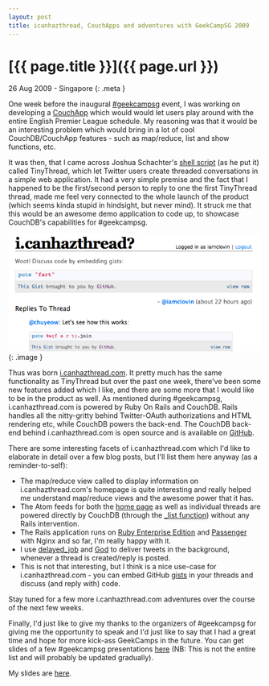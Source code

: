 ```yaml
---
layout: post
title: icanhazthread, CouchApps and adventures with GeekCampSG 2009
---
```


# [{{ page.title }}]({{ page.url }})

26 Aug 2009 - Singapore
{: .meta }

One week before the inaugural [#geekcampsg](http://geekcamp.pbworks.com) event, I was working on developing a [CouchApp](http://github.com/couchapp/couchapp) which would would let users play around with the entire English Premier League schedule. My reasoning was that it would be an interesting problem which would bring in a lot of cool CouchDB/CouchApp features - such as map/reduce, list and show functions, etc.

It was then, that I came across Joshua Schachter's [shell script](http://a.tinythread.com) (as he put it) called TinyThread, which let Twitter users create threaded conversations in a simple web application. It had a very simple premise and the fact that I happened to be the first/second person to reply to one the first TinyThread thread, made me feel very connected to the whole launch of the product (which seems kinda stupid in hindsight, but never mind). It struck me that this would be an awesome demo application to code up, to showcase CouchDB's capabilities for #geekcampsg.

![i.canhazthread.com thread view page](/images/blog/canhazthread.png)
{: .image }

Thus was born [i.canhazthread.com](http://i.canhazthread.com). It pretty much has the same functionality as TinyThread but over the past one week, there've been some new features added which I like, and there are some more that I would like to be in the product as well. As mentioned during #geekcampsg, i.canhazthread.com is powered by Ruby On Rails and CouchDB. Rails handles all the nitty-gritty behind Twitter-OAuth authorizations and HTML rendering etc, while CouchDB powers the back-end. The CouchDB back-end behind i.canhazthread.com is open source and is available on [GitHub](http://github.com/arunthampi/icanhazthread).

There are some interesting facets of i.canhazthread.com which I'd like to elaborate in detail over a few blog posts, but I'll list them here anyway (as a reminder-to-self):

* The map/reduce view called to display information on i.canhazthread.com's homepage is quite interesting and really helped me understand map/reduce views and the awesome power that it has.
* The Atom feeds for both the [home page](http://i.canhazthread.com/atom.xml) as well as individual threads are powered directly by CouchDB (through the [_list function](http://wiki.apache.org/couchdb/Formatting_with_Show_and_List)) without any Rails intervention.
* The Rails application runs on [Ruby Enterprise Edition](http://www.rubyenterpriseedition.com/) and [Passenger](http://www.modrails.com/) with Nginx and so far, I'm really happy with it.
* I use [delayed_job](http://github.com/shopify/delayed_job) and [God](http://god.rubyforge.org) to deliver tweets in the background, whenever a thread is created/reply is posted.
* This is not that interesting, but I think is a nice use-case for i.canhazthread.com - you can embed GitHub [gists](http://gist.github.com) in your threads and discuss (and reply with) code.

Stay tuned for a few more i.canhazthread.com adventures over the course of the next few weeks.

Finally, I'd just like to give my thanks to the organizers of #geekcampsg for giving me the opportunity to speak and I'd just like to say that I had a great time and hope for more kick-ass GeekCamps in the future. You can get slides of a few #geekcampsg presentations [here](http://www.slideshare.net/search/slideshow?q=+%23geekcampsg&submit=post&searchfrom=header) (NB: This is not the entire list and will probably be updated gradually).

My slides are [here](http://www.slideshare.net/arunthampi/geekcamp-sg-2009-couchapps-with-couchdb).
